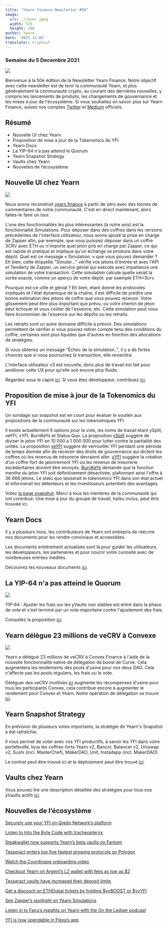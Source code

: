 ```yaml
---
title: "Yearn Finance Newsletter #50"
image:
  src: ./cover.jpeg
  width: 576
  height: 288
author: Yearn
date: '2021-12-05'
translator: Cryptouf
---
```


### Semaine du 5 Decembre 2021

![](/_posts/_newsletters/Yearn-Finance-Newsletter-50/cover.jpeg?w=880&h=440)

Bienvenue à la 50e édition de la Newsletter Yearn Finance. Notre objectif avec cette newsletter est de tenir la communauté Yearn, et plus généralement la communauté crypto, au courant des dernières nouvelles, y compris les lancements de produits, les changements de gouvernance et les mises à jour de l'écosystème. Si vous souhaitez en savoir plus sur Yearn Finance, suivez nos comptes [Twitter](https://twitter.com/iearnfinance) et [Medium](https://medium.com/iearn) officiels.

## Résumé

- Nouvelle UI chez Yearn
- Proposition de mise à jour de la Tokenomics du YFI
- Yearn Docs
- La YIP-64 n'a pas atteind le Quorum
- Yearn Snapshot Strategy
- Vaults chez Yearn
- Nouvelles de l’écosystème

## Nouvelle UI chez Yearn

![](/_posts/_newsletters/Yearn-Finance-Newsletter-50/image2.jpg?w=1024&h=1024)

Nous avons reconstruit [yearn.finance](https://yearn.finance/) à partir de zéro avec des tonnes de commentaires de notre communauté. C'est en direct maintenant, alors faites-le faire un tour.

L'une des fonctionnalités les plus intéressantes (à notre avis) est la fonctionnalité Simulations. Pour déposer dans des coffres dans les versions précédentes de l'interface utilisateur, nous avons ajouté la prise en charge de Zapper afin, par exemple, que vous puissiez déposer dans un coffre 3CRV avec ETH ou n'importe quel jeton pris en charge par Zapper, ce qui est rapide et pratique et implique qu'un échange se produira dans votre dépôt. Quel est ce message « Simulation. » que vous pouvez demander ? Eh bien, cette étiquette "Simuler..." vérifie vos jetons d'entrée et avec l'API et Tenderly de Zapper, un service génial qui exécute avec impatience une simulation de votre transaction. Cette simulation calcule quelle serait la sortie exacte, comme un aperçu de votre dépôt. par exemple ETH>3crv.

Pourquoi est-ce utile et génial ? Eh bien, étant donné les protocoles impliqués et l'état dynamique de la chaîne, il est difficile de prédire une bonne estimation des jetons de coffre que vous pouvez recevoir. Votre glissement peut être plus important que prévu, ou votre chemin de jeton peut échouer et vous coûter de l'essence, etc. Cette simulation peut vous faire économiser de l'essence sur les dépôts ou les retraits.

Les retraits sont un autre domaine difficile à prévoir. Des simulations permettent de vérifier si vous pouvez retirer compte tenu des conditions du coffre, certaines sont plus liquides que d'autres en fonction des allocations de stratégies.

Si vous obtenez un message "Échec de la simulation..", il y a de fortes chances que si vous poursuivez la transaction, elle reviendra.

L'interface utilisateur v3 est nouvelle, donc plus de travail est fait pour améliorer cette UX pour qu'elle soit encore plus fluide.

Regardez sous le capot [ici](https://medium.com/iearn/yearn-ui-v3-0-a194355bdb1f). Si vous êtes développeur, contribuez [ici](https://github.com/yearn/yearn-finance-v3).

## Proposition de mise à jour de la Tokenomics du YFI

Un sondage sur snapshot est en court pour évaluer le soutien aux propositions de la communauté sur les tokenomiques YFI.

Il existe actuellement 5 options pour le vote, les noms de travail étant ySplit, veYFI, xYFI, BurnKeYs et Status Quo. La proposition [ySplit](https://docs.google.com/document/d/1dAWTkS_ZsXNy7mKKjOFUjILSlLsLz9KhGfLrwVu0GUg/edit) suggère de diviser le jeton YFI en 10 000 à 1 000 000 pour lutter contre la partialité des unités. La proposition [veYFI](https://docs.google.com/document/d/1hoi-IVccOB6iUJYzuApVbyjbQBx8-M0UuzZosb9wlWM/edit) suggère de verrouiller YFI pendant une période de temps donnée afin de recevoir des droits de gouvernance qui dictent les coffres où les revenus de trésorerie devraient aller. [xYFI](https://docs.google.com/document/d/1ev16BXu3bDC8zMSBvHmxMWIeD82ptZck6SJAO5frV5g/edit) suggère la création d'un coffre-fort de jalonnement YFI où les revenus de trésorerie excédentaires doivent être envoyés. [BurnKeYs](https://docs.google.com/document/d/1BqmRsfdfCIaCtNZULdhKqUJzpKdaHE1XOGQlVp2nuSc/edit) demande que la fonction menthe du jeton YFI soit définitivement désactivée, plafonnant ainsi l'offre à 36 666 jetons. Le statu quo laisserait le tokenomics YFI dans son état actuel et informerait les détenteurs et les investisseurs potentiels des avantages.

Votez [la page snapshot](https://yearn.snapshot.page/#/proposal/0x783cb3d57dd59b2827f6a42967375f06504cc947ebaa3c0e495c7b29ffd47aea). Merci à tous les membres de la communauté qui ont contribué. Une mise à jour du groupe de travail, haïku inclus, peut être trouvée ici.

## Yearn Docs

Il y a plusieurs mois, les contributeurs de Yearn ont entrepris de réécrire nos documents pour les rendre conviviaux et accessibles.

Les documents entièrement actualisés sont là pour guider les utilisateurs, les développeurs, les partenaires et pour nourrir votre curiosité avec de nombreuses entrées inédites.

Découvrez les nouveaux documents [ici](https://docs.yearn.finance/).

## La YIP-64 n'a pas atteind le Quorum

![](/_posts/_newsletters/Yearn-Finance-Newsletter-50/image3.jpg?w=1100&h=759)

YIP-64 : Ajuster les frais sur les yVaults non stables est entré dans la phase de vote et s'est terminé par un vote majoritaire contre l'ajustement des frais.

Consultez la proposition [ici](https://snapshot.org/#/ybaby.eth/proposal/0xfe7296601d199b89a8aa53f95d6243ef935d736bea2f13109979d8d5098017d2).

## Yearn délègue 23 millions de veCRV à Convexe

![](/_posts/_newsletters/Yearn-Finance-Newsletter-50/image4.jpg?w=873&h=615)

Yearn a délégué 23 millions de veCRV à Convex Finance à l'aide de la nouvelle fonctionnalité native de délégation de boost de Curve. Cela augmentera les rendements des pools d'usine pour nos deux DAO. Cela n'affecte pas les pools réguliers, les frais ou le vote.

Déléguer des veCRV inutilisés [ici](https://convex-boost-delegation.vercel.app/) augmente les récompenses d'usine pour tous les participants Convex, cela contribue encore à augmenter le rendement pour Convex et Yearn. Notre opération de délégation se trouve [ici](https://etherscan.io/tx/0x4734c879b23c678cb97ba90591e16a14f1f7a2e0a7d71bfa67d2e7bb5d718e5f).

## Yearn Snapshot Strategy

En prévision de plusieurs votes importants, la stratégie de Yearn's Snapshot a été rafraîchie.

Il vous permet de voter avec vos YFI productifs, à savoir les YFI dans votre portefeuille, tous les coffres-forts Yearn v2, Bancor, Balancer v2, Uniswap v2, Sushi (incl. MasterChef), MakerDAO, Unit, Instadapp (incl. MakerDAO).

Le contrat peut être trouvé ici et le déploiement peut être trouvé [ici](https://etherscan.io/address/0xA79e803FffE9DA37477ddaFD7C6F3dbDCa1C566C#code).

## Vaults chez Yearn

Vous pouvez lire une description détaillée des stratégies pour tous nos yVaults actifs [ici](https://medium.com/yearn-state-of-the-vaults/the-vaults-at-yearn-9237905ffed3).

## Nouvelles de l’écosystème

[Securely use your YFI on Qredo Network’s platform](https://twitter.com/QredoNetwork/status/1461031928564436994)

[Listen to Into the Byte Code with tracheopteryx](https://twitter.com/benmercerdev/status/1464347991674863626?s=21)

[Steakwallet now supports Yearn’s beta vaults on Fantom](https://twitter.com/steakwallet/status/1463623834389602311?s=21)

[Tesseract enters top five fastest growing protocols on Polygon](https://twitter.com/marketducky/status/1461734313636945926?s=21)

[Watch the Coordinape onboarding video](https://twitter.com/coordinape/status/1460591450413015043?s=21)

[Checkout Yearn on Argent’s L2 wallet with fees as low as $2](https://twitter.com/argentHQ/status/1468934923264401419)

[Tesseract vaults have increased their deposit limits](https://twitter.com/tesseract_fi/status/1468217220966801413)

[Get a discount on ETHDubai tickets by holding $yvBOOST or $yvYFI](https://twitter.com/ETHDubaiConf/status/1467068791456923648)

[See Zapper’s spotlight on Yearn Simulations](https://twitter.com/zapper_fi/status/1466447565302517765)

[Listen in to Facu’s insights on Yearn with the On the Ledger podcast](https://twitter.com/Ledger/status/1465678701635506185)

[YFI is now spendable in Flexa’s app](https://twitter.com/FlexaHQ/status/1469092114038415364)
